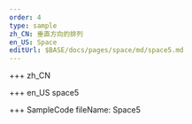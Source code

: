 ```yaml
--- 
order: 4
type: sample
zh_CN: 垂直方向的排列
en_US: Space
editUrl: $BASE/docs/pages/space/md/space5.md
---
```


+++ zh_CN

+++ en_US
space5

+++ SampleCode
fileName: Space5  
